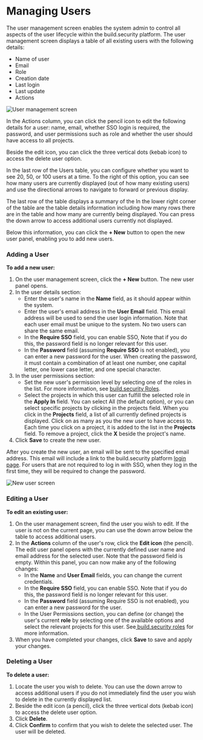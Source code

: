 # Managing Users

The user management screen enables the system admin to control all aspects of the user lifecycle within the build.security platform. The user management screen displays a table of all existing users with the following details:

* Name of user
* Email
* Role
* Creation date
* Last login
* Last update
* Actions

![User management screen](https://files.readme.io/081dfe1-usermgmt.png)

In the Actions column, you can click the pencil icon to edit the following details for a user: name, email, whether SSO login is required, the password, and user permissions such as role and whether the user should have access to all projects.

Beside the edit icon, you can click the three vertical dots \(kebab icon\) to access the delete user option.

In the last row of the Users table, you can configure whether you want to see 20, 50, or 100 users at a time. To the right of this option, you can see how many users are currently displayed \(out of how many existing users\) and use the directional arrows to navigate to forward or previous display.

The last row of the table displays a summary of the In the lower right corner of the table are the table details information including how many rows there are in the table and how many are currently being displayed. You can press the down arrow to access additional users currently not displayed.

Below this information, you can click the **+ New** button to open the new user panel, enabling you to add new users.

### Adding a User

**To add a new user:**

1. On the user management screen, click the **+ New** button. The new user panel opens.
2. In the user details section:
   * Enter the user's name in the **Name** field, as it should appear within the system.
   * Enter the user's email address in the **User Email** field. This email address will be used to send the user login information. Note that each user email must be unique to the system. No two users can share the same email.
   * In the **Require SSO** field, you can enable SSO, Note that if you do this, the password field is no longer relevant for this user.
   * In the **Password** field \(assuming **Require SSO** is not enabled\), you can enter a new password for the user. When creating the password, it must contain a combination of at least one number, one capital letter, one lower case letter, and one special character.
3. In the user permissions section:
   * Set the new user's permission level by selecting one of the roles in the list. For more information, see [build.security Roles](roles.md).
   * Select the projects in which this user can fulfill the selected role in the **Apply In** field. You can select All \(the default option\), or you can select specific projects by clicking in the projects field. When you click in the **Projects** field, a list of all currently defined projects is displayed. Click on as many as you the new user to have access to. Each time you click on a project, it is added to the list in the **Projects** field. To remove a project, click the **X** beside the project's name.
4. Click **Save** to create the new user.

After you create the new user, an email will be sent to the specified email address. This email will include a link to the build.security platform [login page](../documentation/getting-started/control-plane-overview.md). For users that are not required to log in with SSO, when they log in the first time, they will be required to change the password.

![New user screen](https://files.readme.io/c876bbb-newuser2.PNG)

### Editing a User

**To edit an existing user:**

1. On the user management screen, find the user you wish to edit. If the user is not on the current page, you can use the down arrow below the table to access additional users.
2. In the **Actions** column of the user's row, click the **Edit icon** \(the pencil\). The edit user panel opens with the currently defined user name and email address for the selected user. Note that the password field is empty. Within this panel, you can now make any of the following changes:
   * In the **Name** and **User Email** fields, you can change the current credentials.
   * In the **Require SSO** field, you can enable SSO. Note that if you do this, the password field is no longer relevant for this user.
   * In the **Password** field \(assuming Require SSO is not enabled\), you can enter a new password for the user.
   * In the User Permissions section, you can define \(or change\) the user's current **role** by selecting one of the available options and select the relevant projects for this user. See[ build.security roles](roles.md) for more information.
3. When you have completed your changes, click **Save** to save and apply your changes.

### Deleting a User

**To delete a user:**

1. Locate the user you wish to delete. You can use the down arrow to access additional users if you do not immediately find the user you wish to delete in the currently displayed list.
2. Beside the edit icon \(a pencil\), click the three vertical dots \(kebab icon\) to access the delete user option.
3. Click **Delete**.
4. Click **Confirm** to confirm that you wish to delete the selected user. The user will be deleted.

